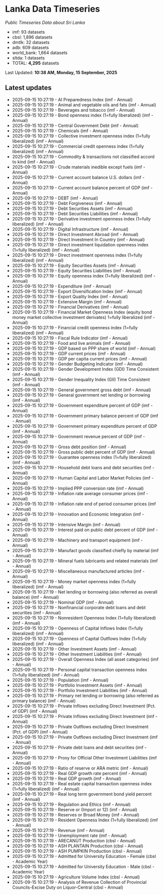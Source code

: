 # Lanka Data Timeseries
*Public Timeseries Data about Sri Lanka*

* imf: 93 datasets
* cbsl: 1,896 datasets
* dmtlk: 32 datasets
* adb: 609 datasets
* world_bank: 1,664 datasets
* sltda: 1 datasets
* TOTAL: **4,295** datasets

Last Updated: **10:38 AM, Monday, 15 September, 2025**

## Latest updates

* 2025-09-15 10:27:19 - AI Preparedness Index (imf - Annual)
* 2025-09-15 10:27:19 - Animal and vegetable oils and fats (imf - Annual)
* 2025-09-15 10:27:19 - Beverages and tobacco (imf - Annual)
* 2025-09-15 10:27:19 - Bond openness index (1=fully liberalized) (imf - Annual)
* 2025-09-15 10:27:19 - Central Government Debt (imf - Annual)
* 2025-09-15 10:27:19 - Chemicals (imf - Annual)
* 2025-09-15 10:27:19 - Collective investment openness index (1=fully liberalized) (imf - Annual)
* 2025-09-15 10:27:19 - Commercial credit openness index (1=fully liberalized) (imf - Annual)
* 2025-09-15 10:27:19 - Commodity & transactions not classified accord to kind (imf - Annual)
* 2025-09-15 10:27:19 - Crude materials inedible except fuels (imf - Annual)
* 2025-09-15 10:27:19 - Current account balance U.S. dollars (imf - Annual)
* 2025-09-15 10:27:19 - Current account balance percent of GDP (imf - Annual)
* 2025-09-15 10:27:19 - DEBT (imf - Annual)
* 2025-09-15 10:27:19 - Debt Forgiveness (imf - Annual)
* 2025-09-15 10:27:19 - Debt Securities Assets (imf - Annual)
* 2025-09-15 10:27:19 - Debt Securities Liabilities (imf - Annual)
* 2025-09-15 10:27:19 - Derivative investment openness index (1=fully liberalized) (imf - Annual)
* 2025-09-15 10:27:19 - Digital Infrastructure (imf - Annual)
* 2025-09-15 10:27:19 - Direct Investment Abroad (imf - Annual)
* 2025-09-15 10:27:19 - Direct Investment In Country (imf - Annual)
* 2025-09-15 10:27:19 - Direct investment liquidation openness index (1=fully liberalized) (imf - Annual)
* 2025-09-15 10:27:19 - Direct investment openness index (1=fully liberalized) (imf - Annual)
* 2025-09-15 10:27:19 - Equity Securities Assets (imf - Annual)
* 2025-09-15 10:27:19 - Equity Securities Liabilities (imf - Annual)
* 2025-09-15 10:27:19 - Equity openness index (1=fully liberalized) (imf - Annual)
* 2025-09-15 10:27:19 - Expenditure (imf - Annual)
* 2025-09-15 10:27:19 - Export Diversification Index (imf - Annual)
* 2025-09-15 10:27:19 - Export Quality Index (imf - Annual)
* 2025-09-15 10:27:19 - Extensive Margin (imf - Annual)
* 2025-09-15 10:27:19 - Financial Derivatives (imf - Annual)
* 2025-09-15 10:27:19 - Financial Market Openness Index (equity bond money market collective investment derivates) 1=fully liberalized (imf - Annual)
* 2025-09-15 10:27:19 - Financial credit openness index (1=fully liberalized) (imf - Annual)
* 2025-09-15 10:27:19 - Fiscal Rule Indicator (imf - Annual)
* 2025-09-15 10:27:19 - Food and live animals (imf - Annual)
* 2025-09-15 10:27:19 - GDP based on PPP share of world (imf - Annual)
* 2025-09-15 10:27:19 - GDP current prices (imf - Annual)
* 2025-09-15 10:27:19 - GDP per capita current prices (imf - Annual)
* 2025-09-15 10:27:19 - Gender Budgeting Indicator (imf - Annual)
* 2025-09-15 10:27:19 - Gender Development Index (GDI) Time Consistent (imf - Annual)
* 2025-09-15 10:27:19 - Gender Inequality Index (GII) Time Consistent (imf - Annual)
* 2025-09-15 10:27:19 - General government gross debt (imf - Annual)
* 2025-09-15 10:27:19 - General government net lending or borrowing (imf - Annual)
* 2025-09-15 10:27:19 - Government expenditure percent of GDP (imf - Annual)
* 2025-09-15 10:27:19 - Government primary balance percent of GDP (imf - Annual)
* 2025-09-15 10:27:19 - Government primary expenditure percent of GDP (imf - Annual)
* 2025-09-15 10:27:19 - Government revenue percent of GDP (imf - Annual)
* 2025-09-15 10:27:19 - Gross debt position (imf - Annual)
* 2025-09-15 10:27:19 - Gross public debt percent of GDP (imf - Annual)
* 2025-09-15 10:27:19 - Guarantee openness index (1=fully liberalized) (imf - Annual)
* 2025-09-15 10:27:19 - Household debt loans and debt securities (imf - Annual)
* 2025-09-15 10:27:19 - Human Capital and Labor Market Policies (imf - Annual)
* 2025-09-15 10:27:19 - Implied PPP conversion rate (imf - Annual)
* 2025-09-15 10:27:19 - Inflation rate average consumer prices (imf - Annual)
* 2025-09-15 10:27:19 - Inflation rate end of period consumer prices (imf - Annual)
* 2025-09-15 10:27:19 - Innovation and Economic Integration (imf - Annual)
* 2025-09-15 10:27:19 - Intensive Margin (imf - Annual)
* 2025-09-15 10:27:19 - Interest paid on public debt percent of GDP (imf - Annual)
* 2025-09-15 10:27:19 - Machinery and transport equipment (imf - Annual)
* 2025-09-15 10:27:19 - Manufact goods classified chiefly by material (imf - Annual)
* 2025-09-15 10:27:19 - Mineral fuels lubricants and related materials (imf - Annual)
* 2025-09-15 10:27:19 - Miscellaneous manufactured articles (imf - Annual)
* 2025-09-15 10:27:19 - Money market openness index (1=fully liberalized) (imf - Annual)
* 2025-09-15 10:27:19 - Net lending or borrowing (also referred as overall balance) (imf - Annual)
* 2025-09-15 10:27:19 - Nominal GDP (imf - Annual)
* 2025-09-15 10:27:19 - Nonfinancial corporate debt loans and debt securities (imf - Annual)
* 2025-09-15 10:27:19 - Nonresident Openness Index (1=fully liberalized) (imf - Annual)
* 2025-09-15 10:27:19 - Openness of Capital Inflows Index (1=fully liberalized) (imf - Annual)
* 2025-09-15 10:27:19 - Openness of Capital Outflows Index (1=fully liberalized) (imf - Annual)
* 2025-09-15 10:27:19 - Other Investment Assets (imf - Annual)
* 2025-09-15 10:27:19 - Other Investment Liabilities (imf - Annual)
* 2025-09-15 10:27:19 - Overall Openness Index (all asset categories) (imf - Annual)
* 2025-09-15 10:27:19 - Personal capital transaction openness index (1=fully liberalized) (imf - Annual)
* 2025-09-15 10:27:19 - Population (imf - Annual)
* 2025-09-15 10:27:19 - Portfolio Investment Assets (imf - Annual)
* 2025-09-15 10:27:19 - Portfolio Investment Liabilities (imf - Annual)
* 2025-09-15 10:27:19 - Primary net lending or borrowing (also referred as primary balance) (imf - Annual)
* 2025-09-15 10:27:19 - Private Inflows excluding Direct Investment (Pct. of GDP) (imf - Annual)
* 2025-09-15 10:27:19 - Private Inflows excluding Direct Investment (imf - Annual)
* 2025-09-15 10:27:19 - Private Outflows excluding Direct Investment (Pct. of GDP) (imf - Annual)
* 2025-09-15 10:27:19 - Private Outflows excluding Direct Investment (imf - Annual)
* 2025-09-15 10:27:19 - Private debt loans and debt securities (imf - Annual)
* 2025-09-15 10:27:19 - Proxy for Official Other Investment Liabilities (imf - Annual)
* 2025-09-15 10:27:19 - Ratio of reserve or ARA metric (imf - Annual)
* 2025-09-15 10:27:19 - Real GDP growth rate percent (imf - Annual)
* 2025-09-15 10:27:19 - Real GDP growth (imf - Annual)
* 2025-09-15 10:27:19 - Real estate capital transaction openness index (1=fully liberalized) (imf - Annual)
* 2025-09-15 10:27:19 - Real long term government bond yield percent (imf - Annual)
* 2025-09-15 10:27:19 - Regulation and Ethics (imf - Annual)
* 2025-09-15 10:27:19 - Reserve or (Import or 12) (imf - Annual)
* 2025-09-15 10:27:19 - Reserves or Broad Money (imf - Annual)
* 2025-09-15 10:27:19 - Resident Openness Index (1=fully liberalized) (imf - Annual)
* 2025-09-15 10:27:19 - Revenue (imf - Annual)
* 2025-09-15 10:27:19 - Unemployment rate (imf - Annual)
* 2025-09-15 10:27:19 - ARECANUT Production (cbsl - Annual)
* 2025-09-15 10:27:19 - ASH PLANTAIN Production (cbsl - Annual)
* 2025-09-15 10:27:19 - ASH PUMPKIN Production (cbsl - Annual)
* 2025-09-15 10:27:19 - Admitted for University Education - Female (cbsl - Academic Year)
* 2025-09-15 10:27:19 - Admitted for University Education - Male (cbsl - Academic Year)
* 2025-09-15 10:27:19 - Agriculture Volume Index (cbsl - Annual)
* 2025-09-15 10:27:19 - Analysis of Revenue Collection of Provincial Councils-Excise Duty on Liquor-Central (cbsl - Annual)